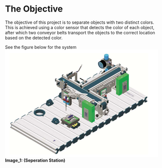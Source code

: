 # The Objective
The objective of this project is to separate objects with two distinct colors. This is achieved using a color sensor that detects the color of each object, after which two conveyor belts transport the objects to the correct location based on the detected color.

See the figure below for the system
![Image Of Station](./Images/SeperationStation.png)
**Image_1: (Seperation Station)**